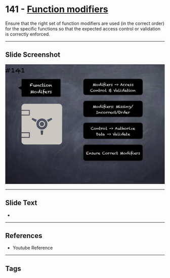 # 141 - [Function modifiers](Function%20modifiers.md)
Ensure that the right set of function modifiers are used (in the correct order) for the specific functions so that the expected access control or validation is correctly enforced.
___
## Slide Screenshot
![0141.png](../../images/pitfalls_and_best_practices201/141.png)
___
## Slide Text
- 
___
## References
- Youtube Reference
___
## Tags